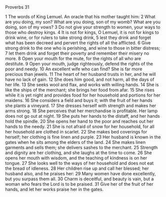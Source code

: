 Proverbs 31

1	The words of King Lemuel. An oracle that his mother taught him:
2	What are you doing, my son? What are you doing, son of my womb? What are you doing, son of my vows?
3	Do not give your strength to women, your ways to those who destroy kings.
4	It is not for kings, O Lemuel, it is not for kings to drink wine, or for rulers to take strong drink,
5	lest they drink and forget what has been decreed and pervert the rights of all the afflicted.
6	Give strong drink to the one who is perishing, and wine to those in bitter distress;
7	let them drink and forget their poverty and remember their misery no more.
8	Open your mouth for the mute, for the rights of all who are destitute.
9	Open your mouth, judge righteously, defend the rights of the poor and needy.
10	An excellent wife who can find? She is far more precious than jewels.
11	The heart of her husband trusts in her, and he will have no lack of gain.
12	She does him good, and not harm, all the days of her life.
13	She seeks wool and flax, and works with willing hands.
14	She is like the ships of the merchant; she brings her food from afar.
15	She rises while it is yet night and provides food for her household and portions for her maidens.
16	She considers a field and buys it; with the fruit of her hands she plants a vineyard.
17	She dresses herself with strength and makes her arms strong.
18	She perceives that her merchandise is profitable. Her lamp does not go out at night.
19	She puts her hands to the distaff, and her hands hold the spindle.
20	She opens her hand to the poor and reaches out her hands to the needy.
21	She is not afraid of snow for her household, for all her household are clothed in scarlet.
22	She makes bed coverings for herself; her clothing is fine linen and purple.
23	Her husband is known in the gates when he sits among the elders of the land.
24	She makes linen garments and sells them; she delivers sashes to the merchant.
25	Strength and dignity are her clothing, and she laughs at the time to come.
26	She opens her mouth with wisdom, and the teaching of kindness is on her tongue.
27	She looks well to the ways of her household and does not eat the bread of idleness.
28	Her children rise up and call her blessed; her husband also, and he praises her:
29	Many women have done excellently, but you surpass them all.
30	Charm is deceitful, and beauty is vain, but a woman who fears the Lord is to be praised.
31	Give her of the fruit of her hands, and let her works praise her in the gates.

